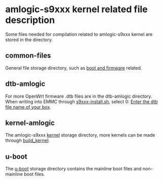 # amlogic-s9xxx kernel related file description

Some files needed for compilation related to amlogic-s9xxx kernel are stored in the directory.

## common-files

General file storage directory, such as [boot and firmware](https://github.com/ophub/amlogic-s9xxx-openwrt/tree/main/armbian/common-files) related.

## dtb-amlogic

For more OpenWrt firmware .dtb files are in the dtb-amlogic directory.  When writing into EMMC through [s9xxx-install.sh](https://github.com/ophub/amlogic-s9xxx-openwrt/blob/main/install-program/files/s9xxx-install.sh), select 0: [Enter the dtb file name of your box](https://github.com/ophub/amlogic-s9xxx-openwrt/tree/main/armbian/dtb-amlogic).

## kernel-amlogic

The amlogic-s9xxx [kernel](https://github.com/ophub/amlogic-s9xxx-openwrt/tree/main/armbian/kernel-amlogic/kernel) storage directory, more kernels can be made through [build_kernel](https://github.com/ophub/amlogic-s9xxx-openwrt/tree/main/build_kernel). 

## u-boot

The [u-boot](https://github.com/ophub/amlogic-s9xxx-openwrt/tree/main/armbian/u-boot) storage directory contains the mainline boot files and non-mainline boot files. 

